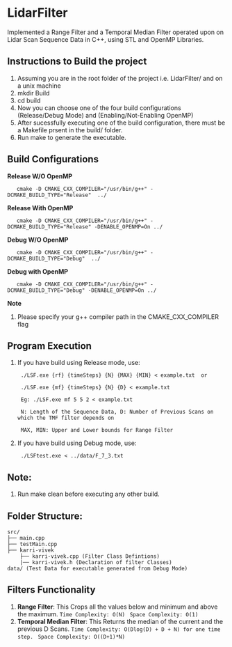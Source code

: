 # LidarFilter
Implemented a Range Filter and a Temporal Median Filter operated upon on Lidar Scan Sequence Data in C++, using STL and OpenMP Libraries.

## Instructions to Build the project
1) Assuming you are in the root folder of the project i.e. LidarFilter/ and on a unix machine
2) mkdir Build
3) cd build
4) Now you can choose one of the four build configurations (Release/Debug Mode) and (Enabling/Not-Enabling OpenMP)
5) After sucessfully executing one of the build configuration, there must be a Makefile prsent in the build/ folder.
6) Run make to generate the executable.

## Build Configurations
**Release W/O OpenMP** <br/>
      
       cmake -D CMAKE_CXX_COMPILER="/usr/bin/g++" -DCMAKE_BUILD_TYPE="Release"  ../            
**Release With OpenMP** <br/>
    
       cmake -D CMAKE_CXX_COMPILER="/usr/bin/g++" -DCMAKE_BUILD_TYPE="Release" -DENABLE_OPENMP=On ../ 
**Debug W/O OpenMP** <br/>
     
       cmake -D CMAKE_CXX_COMPILER="/usr/bin/g++" -DCMAKE_BUILD_TYPE="Debug"  ../
**Debug with OpenMP** <br/>

       cmake -D CMAKE_CXX_COMPILER="/usr/bin/g++" -DCMAKE_BUILD_TYPE="Debug" -DENABLE_OPENMP=On ../ 
 
 **Note** <br/>
1) Please specify your g++ compiler path in the CMAKE_CXX_COMPILER flag

## Program Execution
1) If you have build using Release mode, use:
        
        ./LSF.exe {rf} {timeSteps} {N} {MAX} {MIN} < example.txt  or
        
        ./LSF.exe {mf} {timeSteps} {N} {D} < example.txt
        
        Eg: ./LSF.exe mf 5 5 2 < example.txt
        
        N: Length of the Sequence Data, D: Number of Previous Scans on which the TMF filter depends on
        
        MAX, MIN: Upper and Lower bounds for Range Filter

2) If you have build using Debug mode, use:
        
        ./LSFtest.exe < ../data/F_7_3.txt

## Note:
1) Run make clean before executing any other build.


## Folder Structure:
```
src/
├── main.cpp
├── testMain.cpp
├── karri-vivek              
    ├── karri-vivek.cpp (Filter Class Defintions)        
    |── karri-vivek.h (Declaration of filter Classes)
data/ (Test Data for executable generated from Debug Mode)
```
## Filters Functionality
1) **Range Filter**: This Crops all the values below and minimum and above the maximum.
    ``` Time Complexity: O(N)  ```
    ``` Space Complexity: O(1)  ```
2) **Temporal Median Filter**: This Returns the median of the current and the previous D Scans. 
    ``` Time Complexity: O(Dlog(D) + D + N) for one time step.  ```
    ``` Space Complexity: O((D+1)*N)  ```
      
